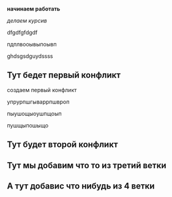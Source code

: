**начинаем работать**

*делаем курсив*

dfgdfgfdgdf

пдплвооывыпоывп

ghdsgsdguydssss

## Тут бедет первый конфликт 

создаем первый конфликт  

упрурпшгываррпшвроп

пыушощыоушпщоып

пушщыпошыщо
## Тут будет второй конфликт

## Тут мы добавим что то из третий ветки

## А тут добавис что нибудь из 4 ветки